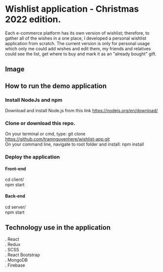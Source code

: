 # Wishlist application - Christmas 2022 edition.

Each e-commerce platform has its own version of wishlist; therefore, to gather all of the wishes in a one place, I developed a personal wishlist application from scratch. The current version is only for personal usage which only me could add wishes and edit them, my friends and relatives could see the list, get where to buy and mark it as an "already bought" gift.

## Image

## How to run the demo application

### Install NodeJs and npm

Download and install Node.js from this link https://nodejs.org/en/download/

### Clone or download this repo.

On your terminal or cmd, type: git clone https://github.com/tramnguyenhere/wishlist-app.git <br />
On your command line, navigate to root folder and install: npm install

### Deploy the application

#### Front-end

cd client/ <br />
npm start

#### Back-end

cd server/ <br />
npm start

## Technology use in the application

. React <br />
. Redux <br />
. SCSS <br />
. React Bootstrap <br />
. MongoDB <br />
. Firebase <br />
